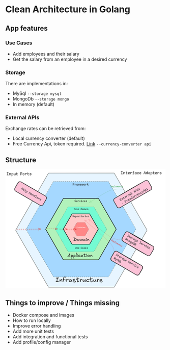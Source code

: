 # Clean Architecture in Golang

## App features
### Use Cases
- Add employees and their salary
- Get the salary from an employee in a desired currency

### Storage
There are implementations in:
- MySql `--storage mysql`
- MongoDb `--storage mongo`
- In memory (default)

### External APIs
Exchange rates can be retrieved from:
- Local currency converter (default)
- Free Currency Api, token required. [Link](https://app.freecurrencyapi.com/) `--currency-converter api`

## Structure

![Architecture Diagram](docs/assets/structure.png "Architecture Diagram")


## Things to improve / Things missing
- Docker compose and images
- How to run locally
- Improve error handling
- Add more unit tests
- Add integration and functional tests
- Add profile/config manager